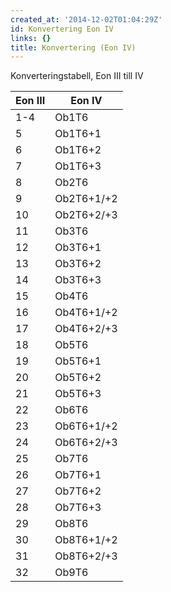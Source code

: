 ```yaml
---
created_at: '2014-12-02T01:04:29Z'
id: Konvertering Eon IV
links: {}
title: Konvertering (Eon IV)
---
```


Konverteringstabell, Eon III till IV

| Eon III | Eon IV     |
|---------|------------|
| 1-4     | Ob1T6      |
| 5       | Ob1T6+1    |
| 6       | Ob1T6+2    |
| 7       | Ob1T6+3    |
| 8       | Ob2T6      |
| 9       | Ob2T6+1/+2 |
| 10      | Ob2T6+2/+3 |
| 11      | Ob3T6      |
| 12      | Ob3T6+1    |
| 13      | Ob3T6+2    |
| 14      | Ob3T6+3    |
| 15      | Ob4T6      |
| 16      | Ob4T6+1/+2 |
| 17      | Ob4T6+2/+3 |
| 18      | Ob5T6      |
| 19      | Ob5T6+1    |
| 20      | Ob5T6+2    |
| 21      | Ob5T6+3    |
| 22      | Ob6T6      |
| 23      | Ob6T6+1/+2 |
| 24      | Ob6T6+2/+3 |
| 25      | Ob7T6      |
| 26      | Ob7T6+1    |
| 27      | Ob7T6+2    |
| 28      | Ob7T6+3    |
| 29      | Ob8T6      |
| 30      | Ob8T6+1/+2 |
| 31      | Ob8T6+2/+3 |
| 32      | Ob9T6      |
